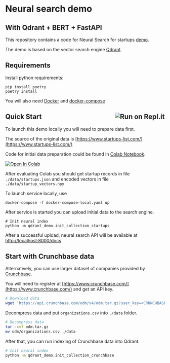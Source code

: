 
# Neural search demo 
## With Qdrant + BERT + FastAPI

This repository contains a code for Neural Search for startups [demo](https://demo.qdrant.tech).

The demo is based on the vector search engine [Qdrant](https://github.com/qdrant/qdrant).

## Requirements
Install python requirements:

```
pip install poetry
poetry install
```

You will also need [Docker](https://docs.docker.com/get-docker/) and [docker-compose](https://docs.docker.com/compose/install/)

## Quick Start <a href="https://replit.com/new/github/qdrant/qdrant_demo"><img align="right" src="https://replit.com/badge/github/qdrant/qdrant_demo" alt="Run on Repl.it"></a>

To launch this demo locally you will need to prepare data first.

The source of the original data is [https://www.startups-list.com/](https://www.startups-list.com/)

Code for initial data preparation could be found in [Colab Notebook](https://colab.research.google.com/drive/1kPktoudAP8Tu8n8l-iVMOQhVmHkWV_L9?usp=sharing).

[![Open In Colab](https://colab.research.google.com/assets/colab-badge.svg)](https://colab.research.google.com/drive/1kPktoudAP8Tu8n8l-iVMOQhVmHkWV_L9?usp=sharing)

After evaluating Colab you should get startup 
records in file `./data/startups.json` and encoded vectors in file `./data/startup_vectors.npy`

To launch service locally, use

```
docker-compose -f docker-compose-local.yaml up
```

After service is started you can upload initial data to the search engine.

```
# Init neural index
python -m qdrant_demo.init_collection_startups
```


After a successful upload, neural search API will be available at [http://localhost:8000/docs](http://localhost:8000/docs) 


## Start with Crunchbase data

Alternatively, you can use larger dataset of companies provided by [Crunchbase](https://www.crunchbase.com/).

You will need to register at [https://www.crunchbase.com/](https://www.crunchbase.com/) and get an API key.

```bash
# Download data
wget 'https://api.crunchbase.com/odm/v4/odm.tar.gz?user_key=<CRUNCHBASE-API-KEY>' -O odm.tar.gz
```

Decompress data and put `organizations.csv` into `./data` folder.

```bash
# Decompress data
tar -xvf odm.tar.gz
mv odm/organizations.csv ./data
```

After that, you can run indexing of Crunchbase data into Qdrant.

```bash
# Init neural index
python -m qdrant_demo.init_collection_crunchbase
```

